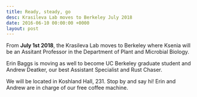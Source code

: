 ```yaml
---
title: Ready, steady, go
desc: Krasileva Lab moves to Berkeley July 2018
date: 2016-06-10 00:00:00 +0000
layout: post
---
```

From **July 1st 2018**, the Krasileva Lab moves to Berkeley where Ksenia will be an Assitant Professor in the Department of Plant and Microbial Biology.

Erin Baggs is moving as well to become UC Berkeley graduate student and Andrew Deatker, our best Assistant Specialist and Rust Chaser.

We will be located in Koshland Hall, 231. Stop by and say hi! Erin and Andrew are in charge of our free coffee machine.